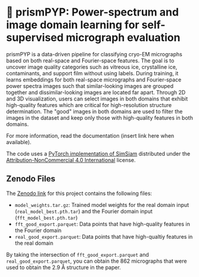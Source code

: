 # 🔮 prismPYP: Power-spectrum and image domain learning for self-supervised micrograph evaluation

prismPYP is a data-driven pipeline for classifying cryo-EM micrographs based on both real-space and Fourier-space features. The goal is to uncover image quality categories such as vitreous ice, crystalline ice, contaminants, and support film without using labels. During training, it learns embeddings for both real-space micrographs and Fourier-space power spectra images such that similar-looking images are grouped together and dissimilar-looking images are located far apart. Through 2D and 3D visualization, users can select images in both domains that exhibit high-quality features which are critical for high-resolution structure determination. The "good" images in both domains are used to filter the images in the dataset and keep only those with high-quality features in both domains.

For more information, read the documentation (insert link here when available).

The code uses a [PyTorch implementation of SimSiam](https://github.com/facebookresearch/simsiam) distributed under the [Attribution-NonCommercial 4.0 International](https://github.com/facebookresearch/simsiam/blob/main/LICENSE) license.

## Zenodo Files

The [Zenodo link](https://doi.org/10.5281/zenodo.17161604) for this project  contains the following files:
* ```model_weights.tar.gz```: Trained model weights for the real domain input (```real_model_best.pth.tar```) and the Fourier domain input (```fft_model_best.pth.tar```)
* ```fft_good_export.parquet```: Data points that have high-quality features in the Fourier domain
* ```real_good_export.parquet```: Data points that have high-qualtiy features in the real domain

By taking the intersection of ```fft_good_export.parquet``` and ```real_good_export.parquet```, you can obtain the 862 micrographs that were used to obtain the 2.9&nbsp;Å structure in the paper.